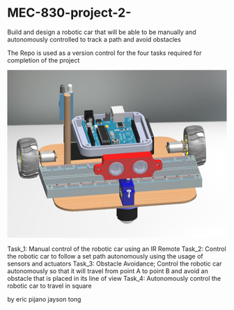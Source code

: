 # MEC-830-project-2-
Build and design a robotic car that will be able to be manually and autonomously controlled to track a path and avoid obstacles

The Repo is used as a version control for the four tasks required for completion of the project

![alt text](https://github.com/Ericpijano/MEC-830-project-2-/blob/main/mec830%20project%202%20picture%202.JPG)

Task_1: Manual control of the robotic car using an IR Remote 
Task_2: Control the robotic car to follow a set path autonomously using the usage of sensors and actuators 
Task_3: Obstacle Avoidance; Control the robotic car autonomously so that it will travel from point A to point B and avoid an obstacle that is placed in its line of view
Task_4: Autonomously control the robotic car to travel in square 

by eric pijano
  jayson tong
